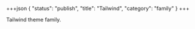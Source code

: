 +++json
{
  "status": "publish",
  "title": "Tailwind",
  "category": "family"
}
+++

Tailwind theme family.

